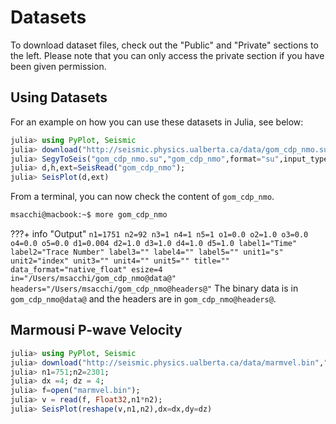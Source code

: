 # Datasets

To download dataset files, check out the "Public" and "Private" sections to the left. Please note that you can only
access the private section if you have been given permission.

## Using Datasets

<div></div>

For an example on how you can use these datasets in Julia, see below:
```julia
julia> using PyPlot, Seismic
julia> download("http://seismic.physics.ualberta.ca/data/gom_cdp_nmo.su","gom_cdp_nmo.su");
julia> SegyToSeis("gom_cdp_nmo.su","gom_cdp_nmo",format="su",input_type="ieee",swap_bytes=true)
julia> d,h,ext=SeisRead("gom_cdp_nmo");
julia> SeisPlot(d,ext)
```
From a terminal, you can now check the content of `gom_cdp_nmo`.
```sh
msacchi@macbook:~$ more gom_cdp_nmo
```
???+ info "Output"
    ```
            n1=1751
            n2=92
            n3=1
            n4=1
            n5=1
            o1=0.0
            o2=1.0
            o3=0.0
            o4=0.0
            o5=0.0
            d1=0.004
            d2=1.0
            d3=1.0
            d4=1.0
            d5=1.0
            label1="Time"
            label2="Trace Number"
            label3=""
            label4=""
            label5=""
            unit1="s"
            unit2="index"
            unit3=""
            unit4=""
            unit5=""
            title=""
            data_format="native_float"
            esize=4
            in="/Users/msacchi/gom_cdp_nmo@data@"
            headers="/Users/msacchi/gom_cdp_nmo@headers@"
    ```
The binary data is in `gom_cdp_nmo@data@` and the headers are in `gom_cdp_nmo@headers@`.

## Marmousi P-wave Velocity
```julia
julia> using PyPlot, Seismic
julia> download("http://seismic.physics.ualberta.ca/data/marmvel.bin","marmvel.bin");
julia> n1=751;n2=2301; 
julia> dx =4; dz = 4;
julia> f=open("marmvel.bin");
julia> v = read(f, Float32,n1*n2);
julia> SeisPlot(reshape(v,n1,n2),dx=dx,dy=dz)
```

